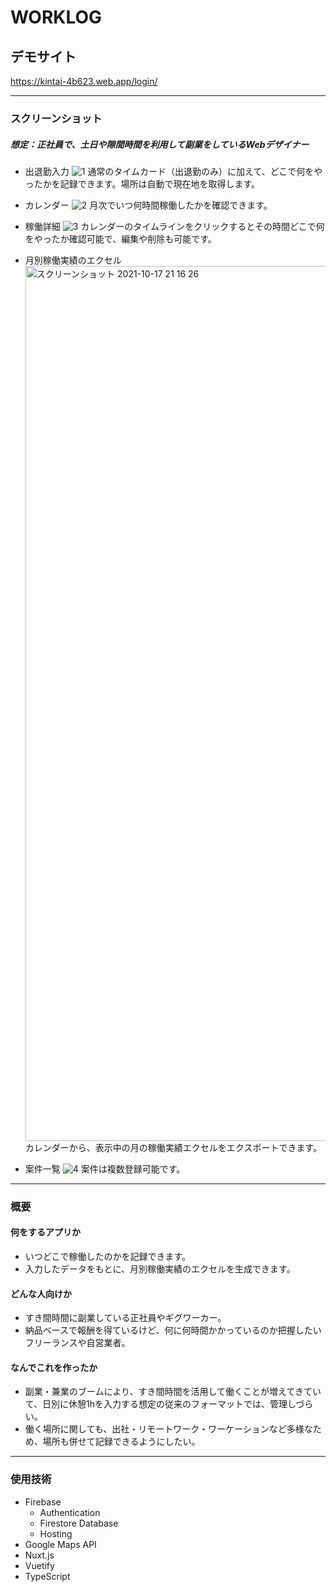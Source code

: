 # WORKLOG

## デモサイト
https://kintai-4b623.web.app/login/

---

### スクリーンショット

##### 想定：正社員で、土日や隙間時間を利用して副業をしているWebデザイナー

- 出退勤入力
  ![1](https://user-images.githubusercontent.com/25876135/137626976-c99cb420-8dae-4a50-bc77-e93f6557e847.png)
  通常のタイムカード（出退勤のみ）に加えて、どこで何をやったかを記録できます。場所は自動で現在地を取得します。

- カレンダー
  ![2](https://user-images.githubusercontent.com/25876135/137627025-9a105663-51aa-4537-972b-ef807da4b4f0.png)
  月次でいつ何時間稼働したかを確認できます。

- 稼働詳細
  ![3](https://user-images.githubusercontent.com/25876135/137627069-67721823-e30e-424e-9174-f1a670c8a3c8.png)
  カレンダーのタイムラインをクリックするとその時間どこで何をやったか確認可能で、編集や削除も可能です。

- 月別稼働実績のエクセル
  <img width="1400" alt="スクリーンショット 2021-10-17 21 16 26" src="https://user-images.githubusercontent.com/25876135/137627104-179fbf92-21f6-4592-b7a2-e11005658bd8.png">
  カレンダーから、表示中の月の稼働実績エクセルをエクスポートできます。

- 案件一覧
  ![4](https://user-images.githubusercontent.com/25876135/137627445-cfb722ff-f671-4333-b2f1-68be38ccce02.png)
  案件は複数登録可能です。

---

### 概要

#### 何をするアプリか
- いつどこで稼働したのかを記録できます。
- 入力したデータをもとに、月別稼働実績のエクセルを生成できます。

#### どんな人向けか
- すき間時間に副業している正社員やギグワーカー。
- 納品ベースで報酬を得ているけど、何に何時間かかっているのか把握したいフリーランスや自営業者。

#### なんでこれを作ったか
- 副業・兼業のブームにより、すき間時間を活用して働くことが増えてきていて、日別に休憩1hを入力する想定の従来のフォーマットでは、管理しづらい。
- 働く場所に関しても、出社・リモートワーク・ワーケーションなど多様なため、場所も併せて記録できるようにしたい。

---

### 使用技術
- Firebase
	- Authentication
	- Firestore Database
	- Hosting
- Google Maps API
- Nuxt.js
- Vuetify
- TypeScript
